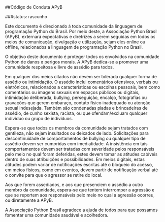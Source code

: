 ##Código de Conduta APyB

###status: rascunho

Este documento é direcionado à toda comunidade da linguagem de programação Python do Brasil. Por meio deste, a Associação Python Brasil (APyB), externará expectativas e diretrizes a serem seguidas em todos os meios de comunicação, divulgação e utilização, sejam eles online ou offline, relacionados a linguagem de programação Python no Brasil.

O objetivo deste documento é proteger todos os envolvidos na comunidade Python de danos e perigos morais. A APyB dedica-se a promover uma comunidade respeitosa e livre de assédio para todos.

Em qualquer dos meios citados não devem ser tolerada qualquer forma de assédio ou intimidação. O assédio inclui comentários ofensivos, verbais ou eletrônicos, relacionados a características ou escolhas pessoais, bem como comentários ou imagens sexuais em espaços públicos ou digitais, intimidação deliberada, bullying, perseguição, encalço, fotografias ou gravações que gerem embaraço, contato físico inadequado ou atenção sexual indesejada. Também são condenadas piadas e brincadeiras de assédio, de cunho sexista, racista, ou que ofendam/excluam qualquer indivíduo ou grupo de indivíduos.

Espera-se que todos os membros da comunidade sejam tratados com gentileza, não sejam insultados ou deixados de lado. Solicitações para descontinuidade de comportamentos de bullying ou qualquer tipo de assédio devem ser cumpridas com imediatidade. A insistência em tais comportamentos devem ser tratadas com severidade pelos responsáveis pelo meio no qual foram deferidas, estes devem tomar as atitudes cabíveis dentro de suas atribuições e possibilidades. Em meios digitais, estas atitudes podem variar de notificações escritas até o bloqueio do acesso, em meios físicos, como em eventos, devem partir de notificação verbal até o convite para que o agressor se retire do local.

Aos que forem assediados, e aos que presenciem o assédio a outro membro da comunidade, espera-se que tentem interromper a agressão e que se reportem aos responsáveis pelo meio no qual a agressão ocorreu, ou diretamente a APyB.

A Associação Python Brasil agradece a ajuda de todos para que possamos fomentar uma comunidade saudável e acolhedora. 
